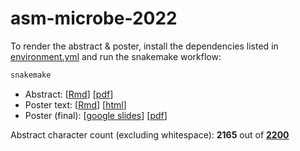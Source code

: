
<!-- README.md is generated from README.Rmd. Please edit that file -->

# asm-microbe-2022

<!-- badges: start -->
<!-- badges: end -->

To render the abstract & poster, install the dependencies listed in
[environment.yml](environment.yml) and run the snakemake workflow:

``` bash
snakemake
```

-   Abstract: \[[Rmd](abstract.Rmd)\]
    \[[pdf](https://sovacool.dev/asm-microbe-2020/abstract.pdf)\]
-   Poster text: \[[Rmd](poster.Rmd)\]
    \[[html](https://sovacool.dev/asm-microbe-2020/poster.html)\]
-   Poster (final): \[[google
    slides](https://docs.google.com/presentation/d/15YYwOqDP8gjhGizGFcxNq-QKh8zklvFXJ2DG6A8WIBQ/)\]
    \[[pdf](https://sovacool.dev/asm-microbe-2022/poster_ASM-Microbe-2022.pdf)\]

Abstract character count (excluding whitespace): **2165** out of
[**2200**](https://asm.org/Events/ASM-Microbe/Abstracts)
